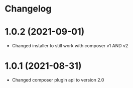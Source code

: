 # Changelog

# 1.0.2 (2021-09-01)
- Changed installer to still work with composer v1 AND v2
# 1.0.1 (2021-08-31)
- Changed composer plugin api to version 2.0